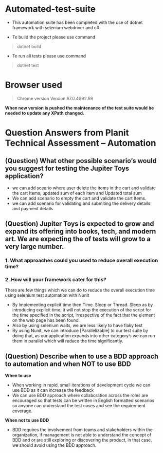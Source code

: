# Automated-test-suite

- This automation suite has been completed with the use of dotnet framework with selenium webdriver and c#.

- To build the project please use command 
> dotnet build
- To run all tests please use command 
> dotnet test 

# Browser used 

> Chrome version Version 97.0.4692.99 


**When new version is pushed the maintenance of the test suite would be needed to update any XPath changed.**



# Question Answers from Planit Technical Assessment – Automation


## (Question) What other possible scenario’s would you suggest for testing the Jupiter Toys application? 

 
- we can add sceario where user delete the items in the cart and validate the cart Items, updated sum of each item and Updated total sum 
- We can add scenario to empty the cart and validate the cart Items.
- we can add scenario for validating and submiting the delivery details and payment details 

## (Question) Jupiter Toys is expected to grow and expand its offering into books, tech, and modern art. We are expecting the of tests will grow to a very large number.
### 1. What approaches could you used to reduce overall execution time?
### 2. How will your framework cater for this?

There are few things which we can do to reduce the overall execution time using selenium test automation with Nunit
-	By Implementing explicit time then Time. Sleep or Thread. Sleep as by introducing explicit time, it will not stop the execution of the script for the time specified in the script, irrespective of the fact that the element on the web page has been found. 
-	Also by using selenium waits, we are less likely to have flaky test
-	By using Nunit, we can introduce  [Parallelizable] to our test suite by doing that, as our application expands into other category’s we can run them in parallel which will reduce the time significantly.

## (Question) Describe when to use a BDD approach to automation and when NOT to use BDD 

**When to use**

- When working in rapid, small iterations of development cycle we can use BDD as it can increase the feedback
- We can use BDD approach where collaboration across the roles are encouraged so that tests can be written in English formatted scenarios so anyone can understand the test cases and see the requirement coverage.

**When not to use BDD**

- BDD requires the involvement from teams and stakeholders within the organization, if management is not able to understand the concept of BDD and or are still exploring or discovering the product, in that case, we should avoid using the BDD approach.




